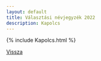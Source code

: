 ```yaml
---
layout: default
title: Választási névjegyzék 2022
description: Kapolcs
---
```


{% include Kapolcs.html %}

[Vissza](./)